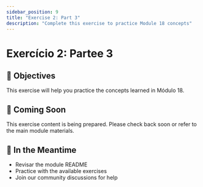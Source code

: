 ```yaml
---
sidebar_position: 9
title: "Exercise 2: Part 3"
description: "Complete this exercise to practice Module 18 concepts"
---
```


# Exercício 2: Partee 3

## 🎯 Objectives

This exercise will help you practice the concepts learned in Módulo 18.

## 📝 Coming Soon

This exercise content is being prepared. Please check back soon or refer to the main module materials.

## 🚀 In the Meantime

- Revisar the module README
- Practice with the available exercises
- Join our community discussions for help
